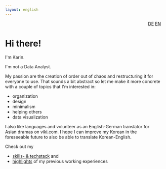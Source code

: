 ```yaml
---
layout: english
---
```

<div style="text-align: right"><a href="/index">DE</a> <a href="/en/home">EN</a></div>


# Hi there!

I'm Karin.

I'm not a Data Analyst.

My passion are the creation of order out of chaos and restructuring it for everyone to use.
That sounds a bit abstract so let me make it more concrete with a couple of topics that I'm interested in:
* organization
* design
* minimalism
* helping others
* data visualization

I also like languages and volunteer as an English-German translator for Asian dramas on viki.com. I hope I can improve my Korean in the foreseeable future to also be able to translate Korean-English.

Check out my
* [skills- & techstack](skills-and-tech) and
* [highlights](previously) of my previous working experiences
